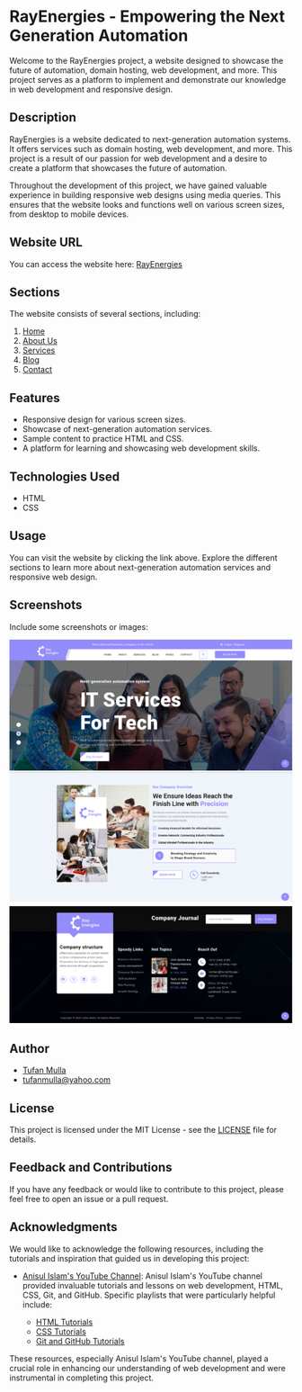 # RayEnergies - Empowering the Next Generation Automation

Welcome to the RayEnergies project, a website designed to showcase the future of automation, domain hosting, web development, and more. This project serves as a platform to implement and demonstrate our knowledge in web development and responsive design.

## Description

RayEnergies is a website dedicated to next-generation automation systems. It offers services such as domain hosting, web development, and more. This project is a result of our passion for web development and a desire to create a platform that showcases the future of automation.

Throughout the development of this project, we have gained valuable experience in building responsive web designs using media queries. This ensures that the website looks and functions well on various screen sizes, from desktop to mobile devices.

## Website URL

You can access the website here: [RayEnergies](https://rayenergies.netlify.app/)

## Sections

The website consists of several sections, including:

1. [Home](https://rayenergies.netlify.app/#)
2. [About Us](https://rayenergies.netlify.app/#about)
3. [Services](https://rayenergies.netlify.app/#services)
4. [Blog](https://rayenergies.netlify.app/#blog)
5. [Contact](https://rayenergies.netlify.app/#contact)

## Features

- Responsive design for various screen sizes.
- Showcase of next-generation automation services.
- Sample content to practice HTML and CSS.
- A platform for learning and showcasing web development skills.

## Technologies Used

- HTML
- CSS

## Usage

You can visit the website by clicking the link above. Explore the different sections to learn more about next-generation automation services and responsive web design.

## Screenshots

Include some screenshots or images:

![Header](./images/screenshot/ray-energies-header-screenshot.png)
![About Us](./images/screenshot/ray-energies-section-three-screenshot.png)
![Footer](./images/screenshot/footer.png)

## Author

- [Tufan Mulla](https://www.tufanmulla.com/)
- <tufanmulla@yahoo.com>

## License

This project is licensed under the MIT License - see the [LICENSE](LICENSE) file for details.

## Feedback and Contributions

If you have any feedback or would like to contribute to this project, please feel free to open an issue or a pull request.

## Acknowledgments

We would like to acknowledge the following resources, including the tutorials and inspiration that guided us in developing this project:

- [Anisul Islam's YouTube Channel](https://www.youtube.com/@anisul-islam): Anisul Islam's YouTube channel provided invaluable tutorials and lessons on web development, HTML, CSS, Git, and GitHub. Specific playlists that were particularly helpful include:

  - [HTML Tutorials](https://youtube.com/playlist?list=PLgH5QX0i9K3oHBr5dsumGwjUxByN5Lnw3&si=tvR-kyKSgasdg59N)
  - [CSS Tutorials](https://youtube.com/playlist?list=PLgH5QX0i9K3qjCBXjTmv7Xeh8MDUUVJDO&si=NS4YzG-CQEEXc0S9)
  - [Git and GitHub Tutorials](https://youtube.com/playlist?list=PLgH5QX0i9K3qAW8DT6I0XOxC23qnA4FL-&si=G-y9it1wMTrz2VvR)

These resources, especially Anisul Islam's YouTube channel, played a crucial role in enhancing our understanding of web development and were instrumental in completing this project.
